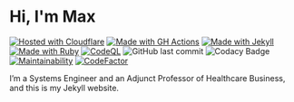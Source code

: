 # Hi, I'm Max

[![Hosted with Cloudflare](https://img.shields.io/badge/Hosted%20with-Cloudflare-orange)](https://cloudflare.com/)
[![Made with GH Actions](https://img.shields.io/badge/CI-GitHub_Actions-blue?logo=github-actions&logoColor=white)](https://github.com/features/actions)
[![Made with Jekyll](https://img.shields.io/badge/Jekyll-4.2.2-blue?logo=jekyll&logoColor=white)](https://jekyllrb.com)
[![Made with Ruby](https://img.shields.io/badge/Ruby->=3.1-blue?logo=ruby&logoColor=white)](https://ruby-lang.org "Go to Ruby homepage")
[![CodeQL](https://github.com/maxsaber/maxsaber.github.io/actions/workflows/codeql-analysis.yml/badge.svg)](https://github.com/maxsaber/maxsaber.github.io/actions/workflows/codeql-analysis.yml)
![GitHub last commit](https://img.shields.io/github/last-commit/maxsaber/maxsaber.github.io)
![Codacy Badge](https://app.codacy.com/project/badge/Grade/7b1f63ae2e2447dea695b12fa156457b)
[![Maintainability](https://api.codeclimate.com/v1/badges/27e576888b06edfa1cbc/maintainability)](https://codeclimate.com/github/maxsaber/maxsaber.github.io/maintainability)
[![CodeFactor](https://www.codefactor.io/repository/github/maxsaber/maxsaber.github.io/badge)](https://www.codefactor.io/repository/github/maxsaber/maxsaber.github.io)

I’m a Systems Engineer and an Adjunct Professor of Healthcare Business, and this is my Jekyll website.
